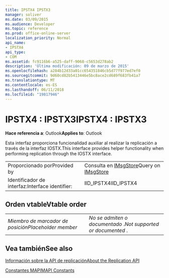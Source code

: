 ```yaml
---
title: IPSTX4 IPSTX3
manager: soliver
ms.date: 03/09/2015
ms.audience: Developer
ms.topic: reference
ms.prod: office-online-server
localization_priority: Normal
api_name:
- IPSTX4
api_type:
- COM
ms.assetid: fc9116b6-a525-daff-9068-c5653d278ab2
description: 'Última modificación: 09 de marzo de 2015'
ms.openlocfilehash: a284b12d33a01cc654351846cb5d77f977ed7ef0
ms.sourcegitcommit: 9d60cd82b5413446e5bc8ace2cd689f683fb41a7
ms.translationtype: MT
ms.contentlocale: es-ES
ms.lasthandoff: 06/11/2018
ms.locfileid: "19817946"
---
```

# <a name="ipstx4--ipstx3"></a><span data-ttu-id="890ce-103">IPSTX4 : IPSTX3</span><span class="sxs-lookup"><span data-stu-id="890ce-103">IPSTX4 : IPSTX3</span></span>

  
  
<span data-ttu-id="890ce-104">**Hace referencia a**: Outlook</span><span class="sxs-lookup"><span data-stu-id="890ce-104">**Applies to**: Outlook</span></span> 
  
<span data-ttu-id="890ce-105">Esta interfaz proporciona funcionalidad auxiliar al realizar la replicación a través de la interfaz IOSTX.</span><span class="sxs-lookup"><span data-stu-id="890ce-105">This interface provides helper functionality when performing replication through the IOSTX interface.</span></span>
  
|||
|:-----|:-----|
|<span data-ttu-id="890ce-106">Proporcionado por</span><span class="sxs-lookup"><span data-stu-id="890ce-106">Provided by</span></span>  <br/> |<span data-ttu-id="890ce-107">Consulta en [IMsgStore](imsgstoreimapiprop.md)</span><span class="sxs-lookup"><span data-stu-id="890ce-107">Query on [IMsgStore](imsgstoreimapiprop.md)</span></span> <br/> |
|<span data-ttu-id="890ce-108">Identificador de interfaz:</span><span class="sxs-lookup"><span data-stu-id="890ce-108">Interface identifier:</span></span>  <br/> |<span data-ttu-id="890ce-109">IID_IPSTX4</span><span class="sxs-lookup"><span data-stu-id="890ce-109">IID_IPSTX4</span></span>  <br/> |
   
## <a name="vtable-order"></a><span data-ttu-id="890ce-110">Orden vtable</span><span class="sxs-lookup"><span data-stu-id="890ce-110">Vtable order</span></span>

|||
|:-----|:-----|
| <span data-ttu-id="890ce-111">*Miembro de marcador de posición*</span><span class="sxs-lookup"><span data-stu-id="890ce-111">*Placeholder member*</span></span>  <br/> | <span data-ttu-id="890ce-112">*No se admiten o documentado* .</span><span class="sxs-lookup"><span data-stu-id="890ce-112">*Not supported or documented*  .</span></span>  <br/> |
   
## <a name="see-also"></a><span data-ttu-id="890ce-113">Vea también</span><span class="sxs-lookup"><span data-stu-id="890ce-113">See also</span></span>



[<span data-ttu-id="890ce-114">Información sobre la API de replicación</span><span class="sxs-lookup"><span data-stu-id="890ce-114">About the Replication API</span></span>](about-the-replication-api.md)
  
[<span data-ttu-id="890ce-115">Constantes MAPI</span><span class="sxs-lookup"><span data-stu-id="890ce-115">MAPI Constants</span></span>](mapi-constants.md)

